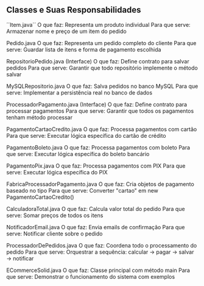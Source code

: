 Classes e Suas Responsabilidades
---
´´Item.java´´
O que faz: Representa um produto individual
Para que serve: Armazenar nome e preço de um item do pedido

Pedido.java
O que faz: Representa um pedido completo do cliente
Para que serve: Guardar lista de itens e forma de pagamento escolhida

RepositorioPedido.java (Interface)
O que faz: Define contrato para salvar pedidos
Para que serve: Garantir que todo repositório implemente o método salvar

MySQLRepositorio.java
O que faz: Salva pedidos no banco MySQL
Para que serve: Implementar a persistência real no banco de dados

ProcessadorPagamento.java (Interface)
O que faz: Define contrato para processar pagamentos
Para que serve: Garantir que todos os pagamentos tenham método processar

PagamentoCartaoCredito.java
O que faz: Processa pagamentos com cartão
Para que serve: Executar lógica específica do cartão de crédito

PagamentoBoleto.java
O que faz: Processa pagamentos com boleto
Para que serve: Executar lógica específica do boleto bancário

PagamentoPix.java
O que faz: Processa pagamentos com PIX
Para que serve: Executar lógica específica do PIX

FabricaProcessadorPagamento.java
O que faz: Cria objetos de pagamento baseado no tipo
Para que serve: Converter "cartao" em new PagamentoCartaoCredito()

CalculadoraTotal.java
O que faz: Calcula valor total do pedido
Para que serve: Somar preços de todos os itens

NotificadorEmail.java
O que faz: Envia emails de confirmação
Para que serve: Notificar cliente sobre o pedido

ProcessadorDePedidos.java
O que faz: Coordena todo o processamento do pedido
Para que serve: Orquestrar a sequência: calcular → pagar → salvar → notificar

ECommerceSolid.java
O que faz: Classe principal com método main
Para que serve: Demonstrar o funcionamento do sistema com exemplos
